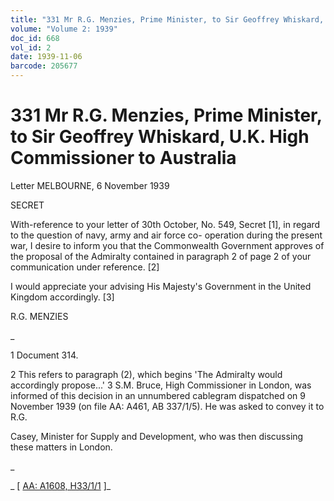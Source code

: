 ```yaml
---
title: "331 Mr R.G. Menzies, Prime Minister, to Sir Geoffrey Whiskard, U.K. High Commissioner to Australia"
volume: "Volume 2: 1939"
doc_id: 668
vol_id: 2
date: 1939-11-06
barcode: 205677
---
```


# 331 Mr R.G. Menzies, Prime Minister, to Sir Geoffrey Whiskard, U.K. High Commissioner to Australia

Letter MELBOURNE, 6 November 1939

SECRET

With-reference to your letter of 30th October, No. 549, Secret [1], in regard to the question of navy, army and air force co- operation during the present war, I desire to inform you that the Commonwealth Government approves of the proposal of the Admiralty contained in paragraph 2 of page 2 of your communication under reference. [2]

I would appreciate your advising His Majesty's Government in the United Kingdom accordingly. [3]

R.G. MENZIES

_

1 Document 314.

2 This refers to paragraph (2), which begins 'The Admiralty would accordingly propose...' 3 S.M. Bruce, High Commissioner in London, was informed of this decision in an unnumbered cablegram dispatched on 9 November 1939 (on file AA: A461, AB 337/1/5). He was asked to convey it to R.G.

Casey, Minister for Supply and Development, who was then discussing these matters in London.

_

_ [ [AA: A1608, H33/1/1](http://www.naa.gov.au/cgi-bin/Search?O=I&Number=205677) ]_
